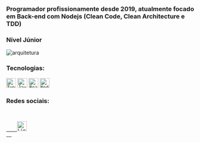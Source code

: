 ### Programador profissionamente desde 2019, atualmente focado em Back-end com Nodejs (Clean Code, Clean Architecture e TDD)
### Nível Júnior

<img src="https://media-exp1.licdn.com/dms/image/C5616AQE8KPXiCcwwSw/profile-displaybackgroundimage-shrink_200_800/0/1614640657120?e=1620259200&v=beta&t=gR3hv5BQRtufgKsBy4i71p_tQCztPoR6SuOJFn9dlFI" alt="arquitetura"/>

### Tecnologias:

<code><img height="26" src="https://cdn.iconscout.com/icon/free/png-512/typescript-1174965.png" alt="Typescript"/></code>
<code><img height="26" src="https://www.freepnglogos.com/uploads/javascript-png/javascript-vector-logo-yellow-png-transparent-javascript-vector-12.png" alt="Javascript"/></code>
<code><img height="26" src="https://upload.wikimedia.org/wikipedia/commons/thumb/a/a7/React-icon.svg/1280px-React-icon.svg.png" alt="ReactJs"/></code>
<code><img height="26" src="https://seeklogo.com/images/N/nodejs-logo-FBE122E377-seeklogo.com.png" alt="NodeJs"/></code>

### Redes sociais:
<code>
  <a target="_blank" href="https://www.linkedin.com/in/kaique-caires/">
    <img height="26" src="https://verat.co.uk/wp-content/uploads/2019/03/1024px-Linkedin_icon.svg.png" alt="LinkedIn"/>
  </a>
</code>
